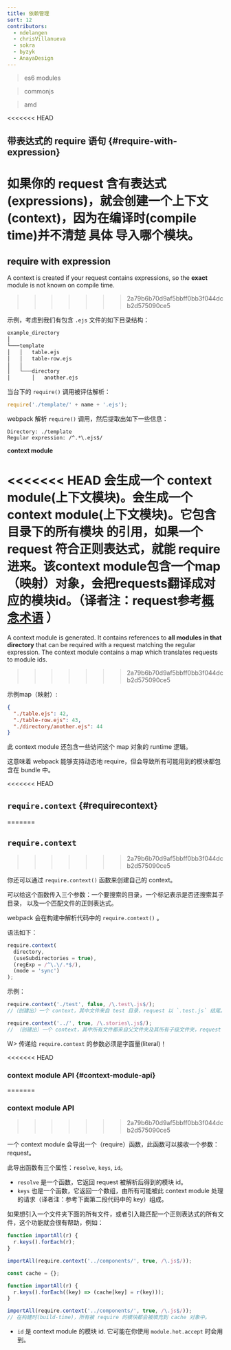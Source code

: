 ```yaml
---
title: 依赖管理
sort: 12
contributors:
  - ndelangen
  - chrisVillanueva
  - sokra
  - byzyk
  - AnayaDesign
---
```


> es6 modules

> commonjs

> amd

<<<<<<< HEAD

## 带表达式的 require 语句 {#require-with-expression}

如果你的 request 含有表达式(expressions)，就会创建一个上下文(context)，因为在编译时(compile time)并不清楚 __具体__ 导入哪个模块。
=======
## require with expression

A context is created if your request contains expressions, so the **exact** module is not known on compile time.
>>>>>>> 2a79b6b70d9af5bbff0bb3f044dcb2d575090ce5

示例，考虑到我们有包含 `.ejs` 文件的如下目录结构：

```bash
example_directory
│
└───template
│   │   table.ejs
│   │   table-row.ejs
│   │
│   └───directory
│       │   another.ejs
```

当台下的 `require()` 调用被评估解析：

```javascript
require('./template/' + name + '.ejs');
```

webpack 解析 `require()` 调用，然后提取出如下一些信息：

```code
Directory: ./template
Regular expression: /^.*\.ejs$/
```

**context module**

<<<<<<< HEAD
会生成一个 context module(上下文模块)。会生成一个 context module(上下文模块)。它包含 __目录下的所有模块__ 的引用，如果一个 request 符合正则表达式，就能 require 进来。该context module包含一个map（映射）对象，会把requests翻译成对应的模块id。（译者注：request参考[概念术语](https://webpack.docschina.org/glossary/) ）
=======
A context module is generated. It contains references to **all modules in that directory** that can be required with a request matching the regular expression. The context module contains a map which translates requests to module ids.
>>>>>>> 2a79b6b70d9af5bbff0bb3f044dcb2d575090ce5

示例map（映射）:

```json
{
  "./table.ejs": 42,
  "./table-row.ejs": 43,
  "./directory/another.ejs": 44
}
```

此 context module 还包含一些访问这个 map 对象的 runtime 逻辑。

这意味着 webpack 能够支持动态地 require，但会导致所有可能用到的模块都包含在 bundle 中。

<<<<<<< HEAD

## `require.context` {#requirecontext}
=======
## `require.context`
>>>>>>> 2a79b6b70d9af5bbff0bb3f044dcb2d575090ce5

你还可以通过 `require.context()` 函数来创建自己的 context。

可以给这个函数传入三个参数：一个要搜索的目录，一个标记表示是否还搜索其子目录，
以及一个匹配文件的正则表达式。

webpack 会在构建中解析代码中的 `require.context()` 。

语法如下：

```javascript
require.context(
  directory,
  (useSubdirectories = true),
  (regExp = /^\.\/.*$/),
  (mode = 'sync')
);
```

示例：

```javascript
require.context('./test', false, /\.test\.js$/);
//（创建出）一个 context，其中文件来自 test 目录，request 以 `.test.js` 结尾。
```

```javascript
require.context('../', true, /\.stories\.js$/);
// （创建出）一个 context，其中所有文件都来自父文件夹及其所有子级文件夹，request 以 `.stories.js` 结尾。
```

W> 传递给 `require.context` 的参数必须是字面量(literal)！

<<<<<<< HEAD

### context module API {#context-module-api}
=======
### context module API
>>>>>>> 2a79b6b70d9af5bbff0bb3f044dcb2d575090ce5

一个 context module 会导出一个（require）函数，此函数可以接收一个参数：request。

此导出函数有三个属性：`resolve`, `keys`, `id`。

- `resolve` 是一个函数，它返回 request 被解析后得到的模块 id。
- `keys` 也是一个函数，它返回一个数组，由所有可能被此 context module 处理的请求（译者注：参考下面第二段代码中的 key）组成。

如果想引入一个文件夹下面的所有文件，或者引入能匹配一个正则表达式的所有文件，这个功能就会很有帮助，例如：

```javascript
function importAll(r) {
  r.keys().forEach(r);
}

importAll(require.context('../components/', true, /\.js$/));
```

```javascript
const cache = {};

function importAll(r) {
  r.keys().forEach((key) => (cache[key] = r(key)));
}

importAll(require.context('../components/', true, /\.js$/));
// 在构建时(build-time)，所有被 require 的模块都会被填充到 cache 对象中。
```

- `id` 是 context module 的模块 id. 它可能在你使用 `module.hot.accept` 时会用到。
